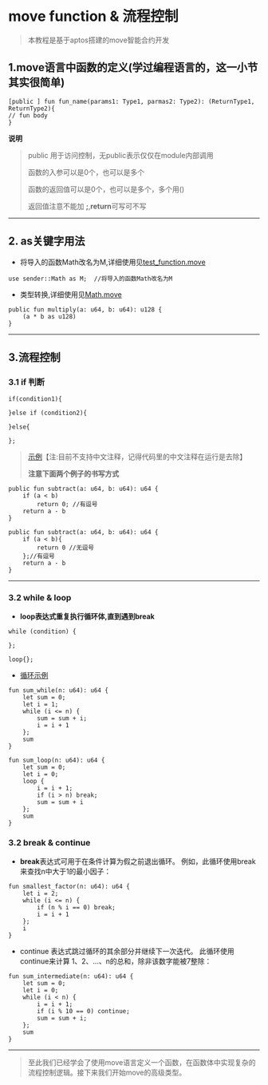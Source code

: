 # move function & 流程控制

> 本教程是基于aptos搭建的move智能合约开发

## 1.move语言中函数的定义(学过编程语言的，这一小节其实很简单)

```move
[public ] fun fun_name(params1: Type1, parmas2: Type2): (ReturnType1, ReturnType2){
// fun body
}
```

**说明**
> public 用于访问控制，无public表示仅仅在module内部调用
>
> 函数的入参可以是0个，也可以是多个
>
> 函数的返回值可以是0个，也可以是多个，多个用()
>
> 返回值注意不能加 **;**,**return**可写可不写


----

## 2. as关键字用法

+ 将导入的函数Math改名为M,详细使用见[test_function.move](https://github.com/wpf008/hello_move/tree/master/03-base-type/tests/test_function.move)

```move
use sender::Math as M;  //将导入的函数Math改名为M
```

+ 类型转换,详细使用见[Math.move](https://github.com/wpf008/hello_move/tree/master/03-base-type/sources/Math.move)

```move
public fun multiply(a: u64, b: u64): u128 {
    (a * b as u128)
}
```

----

## 3.流程控制
### 3.1 if 判断
```move
if(condition1){

}else if (condition2){

}else{

};
```

> [示例](https://github.com/wpf008/hello_move/blob/master/03-base-type/sources/Math.move)【注:目前不支持中文注释，记得代码里的中文注释在运行是去除】
>
> **注意下面两个例子的书写方式**
```move
public fun subtract(a: u64, b: u64): u64 {
    if (a < b)
        return 0; //有逗号
    return a - b
}

public fun subtract(a: u64, b: u64): u64 {
    if (a < b){
        return 0 //无逗号
    };//有逗号
    return a - b
}
```

----

### 3.2 while & loop
+ **loop表达式重复执行循环体,直到遇到break**
```move
while (condition) {
        
};

loop{};
```

+ [循环示例](https://github.com/wpf008/hello_move/blob/master/03-base-type/sources/Math.move)
```move
fun sum_while(n: u64): u64 {
    let sum = 0;
    let i = 1;
    while (i <= n) {
        sum = sum + i;
        i = i + 1
    };
    sum
}

fun sum_loop(n: u64): u64 {
    let sum = 0;
    let i = 0;
    loop {
        i = i + 1;
        if (i > n) break;
        sum = sum + i
    };
    sum
}
```

### 3.2 break & continue
+ **break**表达式可用于在条件计算为假之前退出循环。 例如，此循环使用break来查找n中大于1的最小因子：
```move
fun smallest_factor(n: u64): u64 {
    let i = 2;
    while (i <= n) {
        if (n % i == 0) break;
        i = i + 1
    };
    i
}
```

+ continue 表达式跳过循环的其余部分并继续下一次迭代。 此循环使用continue来计算 1、2、...、n的总和，除非该数字能被7整除：
```move
fun sum_intermediate(n: u64): u64 {
    let sum = 0;
    let i = 0;
    while (i < n) {
        i = i + 1;
        if (i % 10 == 0) continue;
        sum = sum + i;
    };
    sum
}

```

---

> 至此我们已经学会了使用move语言定义一个函数，在函数体中实现复杂的流程控制逻辑。接下来我们开始move的高级类型。
